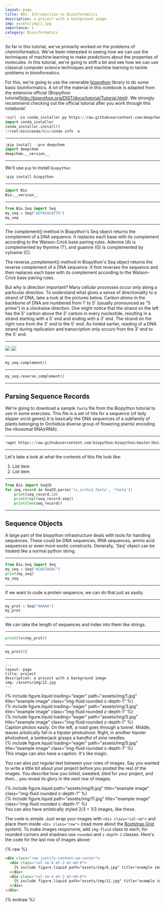 ```yaml
---
layout: page
title: B01. Introduction to Bioinformatics
description: a project with a background image
img: assets/img/1.jpg
importance: 1
category: Bioinformatics
---
```


So far in this tutorial, we've primarily worked on the problems of cheminformatics. We've been interested in seeing how we can use the techniques of machine learning to make predictions about the properties of molecules. In this tutorial, we're going to shift a bit and see how we can use classical computer science techniques and machine learning to tackle problems in bioinformatics.

For this, we're going to use the venerable [biopython](https://biopython.org/) library to do some basic bioinformatics. A lot of the material in this notebook is adapted from the extensive official [Biopython tutorial]http://biopython.org/DIST/docs/tutorial/Tutorial.html). We strongly recommend checking out the official tutorial after you work through this notebook!

```python
!curl -Lo conda_installer.py https://raw.githubusercontent.com/deepchem/deepchem/master/scripts/colab_install.py
import conda_installer
conda_installer.install()
!/root/miniconda/bin/conda info -e
```

---

```python
!pip install --pre deepchem
import deepchem
deepchem.__version__
```

---

We'll use `pip` to install `biopython`

```python
!pip install biopython
```

---

```python
import Bio
Bio.__version__
```

---

```python
from Bio.Seq import Seq
my_seq = Seq("AGTACACATTG")
my_seq
```

---

The complement() method in Biopython's Seq object returns the complement of a DNA sequence. It replaces each base with its complement according to the Watson-Crick base pairing rules. Adenine (A) is complemented by thymine (T), and guanine (G) is complemented by cytosine (C).

The reverse_complement() method in Biopython's Seq object returns the reverse complement of a DNA sequence. It first reverses the sequence and then replaces each base with its complement according to the Watson-Crick base pairing rules. 

But why is direction important? Many cellular processes occur only along a particular direction. To understand what gives a sense of directionality to a strand of DNA, take a look at the pictures below. Carbon atoms in the backbone of DNA are numbered from 1' to 5' (usually pronounced as "5 prime") in a clockwise direction. One might notice that the strand on the left has the 5' carbon above the 3' carbon in every nucleotide, resulting in a strand starting with a 5' end and ending with a 3' end. The strand on the right runs from the 3' end to the 5' end. As hinted earlier, reading of a DNA strand during replication and transcription only occurs from the 3' end to the 5' end.

---
<img src="https://upload.wikimedia.org/wikipedia/commons/thumb/f/f2/Nukleotid_num.svg/440px-Nukleotid_num.svg.png">
<img src="https://o.quizlet.com/sLgxc-XlkDjlYalnz2Oa-Q_b.jpg">

---

```python
my_seq.complement()
```

---

```python
my_seq.reverse_complement()
```

---

## Parsing Sequence Records

We're going to download a sample `fasta` file from the Biopython tutorial to use in some exercises. This file is a set of hits for a sequence (of lady slipper orcid genes).It is basically the DNA sequences of a subfamily of plants belonging to Orchids(a diverse group of flowering plants) encoding the ribosomal RNA(rRNA).

---

```python
!wget https://raw.githubusercontent.com/biopython/biopython/master/Doc/examples/ls_orchid.fasta
```

---

Let's take a look at what the contents of this file look like:

1. List item
2. List item

---

```python
from Bio import SeqIO
for seq_record in SeqIO.parse('ls_orchid.fasta', 'fasta'):
    print(seq_record.id)
    print(repr(seq_record.seq))
    print(len(seq_record))
```

---

## Sequence Objects

A large part of the biopython infrastructure deals with tools for handling sequences. These could be DNA sequences, RNA sequences, amino acid sequences or even more exotic constructs. Generally, 'Seq' object can be treated like a normal python string.

---

```python
from Bio.Seq import Seq
my_seq = Seq("ACAGTAGAC")
print(my_seq)
my_seq
```

---

If we want to code a protein sequence, we can do that just as easily.

---

```python
my_prot = Seq("AAAAA")
my_prot
```

---

We can take the length of sequences and index into them like strings.

---

```python
print(len(my_prot))
```

---

```python
my_prot[0]
```

---

    ---
    layout: page
    title: project
    description: a project with a background image
    img: /assets/img/12.jpg
    ---

<div class="row">
    <div class="col-sm mt-3 mt-md-0">
        {% include figure.liquid loading="eager" path="assets/img/1.jpg" title="example image" class="img-fluid rounded z-depth-1" %}
    </div>
    <div class="col-sm mt-3 mt-md-0">
        {% include figure.liquid loading="eager" path="assets/img/3.jpg" title="example image" class="img-fluid rounded z-depth-1" %}
    </div>
    <div class="col-sm mt-3 mt-md-0">
        {% include figure.liquid loading="eager" path="assets/img/5.jpg" title="example image" class="img-fluid rounded z-depth-1" %}
    </div>
</div>
<div class="caption">
    Caption photos easily. On the left, a road goes through a tunnel. Middle, leaves artistically fall in a hipster photoshoot. Right, in another hipster photoshoot, a lumberjack grasps a handful of pine needles.
</div>
<div class="row">
    <div class="col-sm mt-3 mt-md-0">
        {% include figure.liquid loading="eager" path="assets/img/5.jpg" title="example image" class="img-fluid rounded z-depth-1" %}
    </div>
</div>
<div class="caption">
    This image can also have a caption. It's like magic.
</div>

You can also put regular text between your rows of images.
Say you wanted to write a little bit about your project before you posted the rest of the images.
You describe how you toiled, sweated, _bled_ for your project, and then... you reveal its glory in the next row of images.

<div class="row justify-content-sm-center">
    <div class="col-sm-8 mt-3 mt-md-0">
        {% include figure.liquid path="assets/img/6.jpg" title="example image" class="img-fluid rounded z-depth-1" %}
    </div>
    <div class="col-sm-4 mt-3 mt-md-0">
        {% include figure.liquid path="assets/img/11.jpg" title="example image" class="img-fluid rounded z-depth-1" %}
    </div>
</div>
<div class="caption">
    You can also have artistically styled 2/3 + 1/3 images, like these.
</div>

The code is simple.
Just wrap your images with `<div class="col-sm">` and place them inside `<div class="row">` (read more about the <a href="https://getbootstrap.com/docs/4.4/layout/grid/">Bootstrap Grid</a> system).
To make images responsive, add `img-fluid` class to each; for rounded corners and shadows use `rounded` and `z-depth-1` classes.
Here's the code for the last row of images above:

{% raw %}

```html
<div class="row justify-content-sm-center">
  <div class="col-sm-8 mt-3 mt-md-0">
    {% include figure.liquid path="assets/img/6.jpg" title="example image" class="img-fluid rounded z-depth-1" %}
  </div>
  <div class="col-sm-4 mt-3 mt-md-0">
    {% include figure.liquid path="assets/img/11.jpg" title="example image" class="img-fluid rounded z-depth-1" %}
  </div>
</div>
```

{% endraw %}
